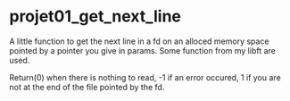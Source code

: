 # projet01_get_next_line
A little function to get the next line in a fd on an alloced memory space pointed by a pointer you give in params.
Some function from my libft are used.

Return(0) when there is nothing to read, -1 if an error occured, 1 if you are not at the end of the file pointed by the fd.
